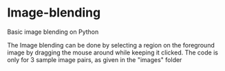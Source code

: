 # Image-blending
Basic image blending on Python

The Image blending can be done by selecting a region on the foreground image by dragging the mouse around while keeping it clicked. The 
code is only for 3 sample image pairs, as given in the "images" folder
